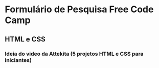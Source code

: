 # Formulário de Pesquisa Free Code Camp

## HTML e CSS

### Ideia do video da Attekita (5 projetos HTML e CSS para iniciantes)
